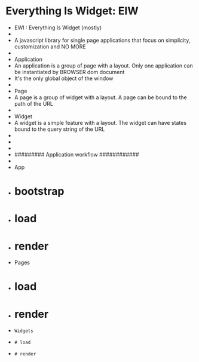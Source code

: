 # Everything Is Widget: EIW

 * EWI : Everything Is Widget (mostly)
 *
 * A javascript library for single page applications that focus on simplicity, customization and NO MORE
 *
 * Application
 * An application is a group of page with a layout. Only one application can be instantiated by BROWSER dom document
 * It's the only global object of the window
 *
 * Page
 * A page is a group of widget with a layout. A page can be bound to the path of the URL
 *
 * Widget
 * A widget is a simple feature with a layout. The widget can have states bound to the query string of the URL
 *
 *
 *
 * ######### Application workflow ############
 *
 * App
 * # bootstrap
 * # load
 * # render
 *   Pages
 *   # load
 *   # render
 *     Widgets
 *     # load
 *     # render
